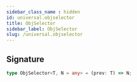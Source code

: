 ```yaml
---
sidebar_class_name : hidden
id: universal.objselector
title: ObjSelector
sidebar_label: ObjSelector
slug: /universal.objselector
---
```






## Signature

```typescript
type ObjSelector<T, N = any> = (prev: T) => N;
```
